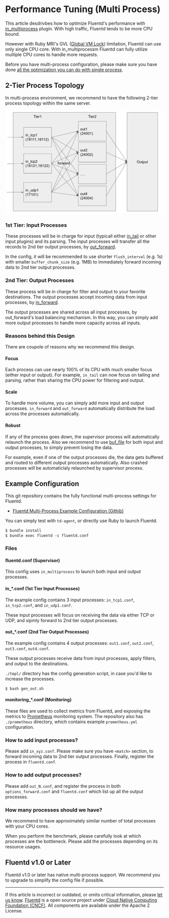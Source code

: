 Performance Tuning (Multi Process)
==================================

This article desdrivbes how to optimize Fluentd's performance with
[in\_multiprocess](/articles/in_multiprocess.md) plugin. With high traffic, Fluentd
tends to be more CPU bound.

However with Ruby MRI's GVL ([Global VM
Lock](https://en.wikipedia.org/wiki/Global_interpreter_lock))
limitation, Fluentd can use only single CPU core. With in\_multiprocessm
Fluentd can fully utilize multiple CPU cores to handle more requests.

Before you have multi-process configuration, please make sure you have
done [all the optimization you can do with single
process](/articles/performance-tuning-single-process.md).


2-Tier Process Topology
-----------------------

In multi-process environment, we recommend to have the following 2-tier
process topology within the same server.

![](/images/multi_process_topology.png)

### 1st Tier: Input Processes

These processes will be in charge for input (typicall either
[in\_tail](/articles/in_tail.md) or other input plugins) and its parsing. The input
processes will transfer all the records to 2nd tier output processes, by
[out\_forward](/articles/out_forward.md).

In the config, it will be recommended to use shorter `flush_interval`
(e.g. 1s) with smaller `buffer_chunk_size` (e.g. 1MB) to immediately
forward incoming data to 2nd tier output processes.

### 2nd Tier: Output Processes

These process will be in charge for filter and output to your favorite
destinations. The output processes accept incoming data from input
processes, by [in\_forward](/articles/in_forward.md).

The output processes are shared across all input processes, by
out\_forward's load balancing mechanism. In this way, you can simply add
more output processes to handle more capacity across all inputs.

### Reasons behind this Design

There are coupole of reasons why we recommend this design.

#### Focus

Each process can use nearly 100% of its CPU with much smaller focus
(either input or output). For example, `in_tail` can now focus on
tailing and parsing, rather than sharing the CPU power for filtering and
output.

#### Scale

To handle more volume, you can simply add more input and output
processes. `in_forward` and `out_forward` automatically distribute the
load across the processes automatically.

#### Robust

If any of the process goes down, the supervisor process will
automatically relaunch the process. Also we recommend to use
[buf\_file](/articles/buf_file.md) for both input and output processes, to simply
prevent losing the data.

For example, even if one of the output processes die, the data gets
buffered and routed to different output processes automatically. Also
crashed processes will be automaticlaly relaunched by supervisor
process.

Example Configuration
---------------------

This git repository contains the fully functional multi-process settings
for Fluentd.

-   [Fluentd Multi-Process Example Configuration
    (Githib)](https://github.com/kzk/fluentd-multiprocess-config-example)

You can simply test with `td-agent`, or directly use Ruby to launch
Fluentd.

``` {.CodeRay}
$ bundle install
$ bundle exec fluentd -c fluentd.conf
```

### Files

#### fluentd.conf (Supervisor)

This config uses `in_multiprocess` to launch both input and output
processes.

#### in\_\*.conf (1st Tier Input Processes)

The example config contains 3 input processes: `in_tcp1.conf`,
`in_tcp2.conf`, and `in_udp1.conf`.

These input processes will focus on receiving the data via either TCP or
UDP, and sipmly forward to 2nd tier output processes.

#### out\_\*.conf (2nd Tier Output Processes)

The example config contains 4 output processes: `out1.conf`,
`out2.conf`, `out3.conf`, `out4.conf`.

These output processes receive data from input processes, apply filters,
and output to the destinations.

`./tmpl/` directory has the config generation script, in case you'd like
to increase the processes.

``` {.CodeRay}
$ bash gen_out.sh
```

#### monitoring\_\*.conf (Monitoring)

These files are used to collect metrics from Fluentd, and exposing the
metrics to [Prometheus](https://prometheus.io/) monitoring system. The
repository also has `./prometheus` directory, which contains example
`prometheus.yml` configuration.

### How to add input processes?

Please add `in_xyz.conf`. Please make sure you have `<match>` section,
to forward incoming data to 2nd tier output processes. Finally, register
the process in `fluentd.conf`.

### How to add output processes?

Please add `out_N.conf`, and register the process in both
`options_forward.conf` and `fluentd.conf` which list up all the output
processes.

### How many processes should we have?

We recommend to have approximately similar number of total processes
with your CPU cores.

When you perform the benchmark, please carefully look at which processes
are the bottleneck. Please add the processes depending on its resource
usages.

Fluentd v1.0 or Later
---------------------

Fluentd v1.0 or later has native multi-process support. We recommend you
to upgrade to simplify the config file if possible.


------------------------------------------------------------------------


If this article is incorrect or outdated, or omits critical information,
please [let us know](https://github.com/fluent/fluentd-docs/issues?state=open).
[Fluentd](http://www.fluentd.org/) is a open source project under [Cloud
Native Computing Foundation (CNCF)](https://cncf.io/). All components
are available under the Apache 2 License.
